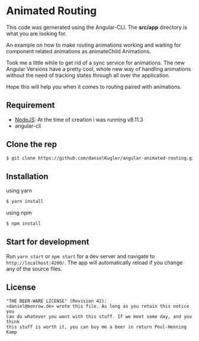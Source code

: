 # Animated Routing

This code was gernerated using the Angular-CLI.
The **src/app** directory is what you are looking for.

An example on how to make routing animations working and waiting for component related animations as animateChild Animations.

Took me a little while to get rid of a sync service for animations. The new Angular Versions have a pretty cool, whole new way of handling animations without the need of tracking states through all over the application.

Hope this will help you when it comes to routing paired with animations.


## Requirement
* [NodeJS](http://nodejs.org): At the time of creation i was running v8.11.3
* angular-cli

## Clone the rep
```sh
$ git clone https://github.com/danielKugler/angular-animated-routing.git
```

## Installation
using yarn
```sh
$ yarn install
```
using npm 
```sh
$ npm install
```

## Start for development

Run `yarn start` or `npm start` for a dev server and navigate to `http://localhost:4200/`. The app will automatically reload if you change any of the source files.

## License

```
"THE BEER-WARE LICENSE" (Revision 42):
<daniel@monrow.de> wrote this file. As long as you retain this notice you
can do whatever you want with this stuff. If we meet some day, and you think
this stuff is worth it, you can buy me a beer in return Poul-Henning Kamp
```
